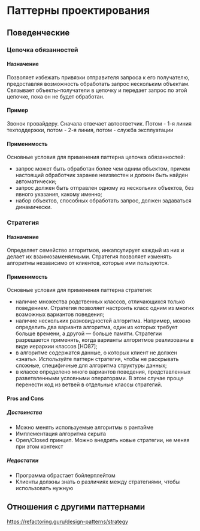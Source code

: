 # Паттерны проектирования

## Поведенческие

### Цепочка обязанностей

#### Назначение
Позволяет избежать привязки отправителя запроса к его получателю, предоставляя возможность обработать запрос
нескольким объектам. Связывает объекты-получатели в цепочку и передает запрос по этой цепочке, пока он не будет
обработан.

#### Пример
Звонок провайдеру. Сначала отвечает автоответчик. Потом - 1-я линия техподдержки, потом - 2-я линия,
потом - служба эксплуатации

#### Применимость
Основные условия для применения паттерна цепочка обязанностей:
- запрос может быть обработан более чем одним объектом, причем настоящий обработчик заранее неизвестен и должен быть
  найден автоматически;
- запрос должен быть отправлен одному из нескольких объектов, без явного указания, какому именно;
- набор объектов, способных обработать запрос, должен задаваться динамически.

### Стратегия

#### Назначение
Определяет семейство алгоритмов, инкапсулирует каждый из них и делает их взаимозаменяемыми.
Стратегия позволяет изменять алгоритмы независимо от клиентов, которые ими пользуются.

#### Применимость
Основные условия для применения паттерна стратегия:
- наличие множества родственных классов, отличающихся только поведением. Стратегия позволяет настроить
  класс одним из многих возможных вариантов поведения;
- наличие нескольких разновидностей алгоритма. Например, можно определить два варианта алгоритма,
  один из которых требует больше времени, а другой — больше памяти. Стратегии разрешается применять,
  когда варианты алгоритмов реализованы в виде иерархии классов [HO87];
- в алгоритме содержатся данные, о которых клиент не должен «знать».
  Используйте паттерн стратегия, чтобы не раскрывать сложные, специфичные для алгоритма структуры данных;
- в классе определено много вариантов поведения, представленных разветвленными условными операторами.
  В этом случае проще перенести код из ветвей в отдельные классы стратегий.

#### Pros and Cons

##### Достоинства
- Можно менять используемые алгоритмы в рантайме
- Имплементация алгоритма скрыта
- Open/Closed принцип. Можно внедрять новые стратегии, не меняя при этом контекст

##### Недостатки
- Программа обрастает бойлерплейтом
- Клиенты должны знать о различиях между стратегиями, чтобы использовать нужную


## Отношения с другими паттернами
https://refactoring.guru/design-patterns/strategy